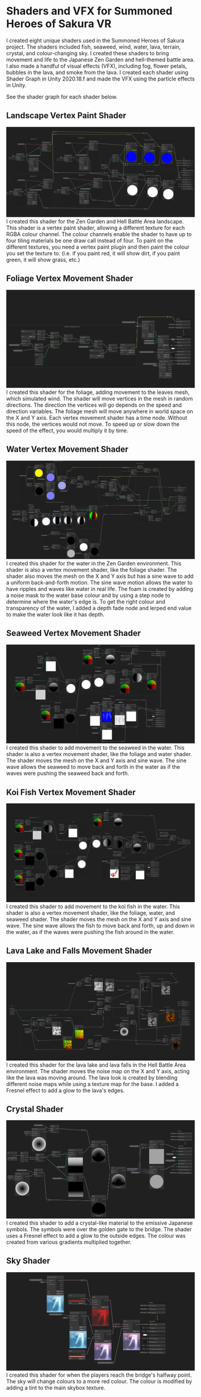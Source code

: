# Shaders and VFX for Summoned Heroes of Sakura VR

I created eight unique shaders used in the Summoned Heroes of Sakura project. The shaders included fish, seaweed, wind, water, lava, terrain, crystal, and colour-changing sky. I created these shaders to bring movement and life to the Japanese Zen Garden and hell-themed battle area. I also made a handful of visual effects (VFX), including fog, flower petals, bubbles in the lava, and smoke from the lava. I created each shader using Shader Graph in Unity 2020.18.f and made the VFX using the particle effects in Unity.

See the shader graph for each shader below. 

## Landscape Vertex Paint Shader
![Alt text](Images/VertexPaint_Shader_Graph_Cole_Paskuski..png)
I created this shader for the Zen Garden and Hell Battle Area landscape. This shader is a vertex paint shader, allowing a different texture for each RGBA colour channel. The colour channels enable the shader to have up to four tiling materials be one draw call instead of four. To paint on the different textures, you need a vertex paint plugin and then paint the colour you set the texture to. (i.e. if you paint red, it will show dirt, if you paint green, it will show grass, etc.)

## Foliage Vertex Movement Shader
![Alt text](Images/Wind_Shader_Graph_Cole_Paskuski.png)
I created this shader for the foliage, adding movement to the leaves mesh, which simulated wind. The shader will move vertices in the mesh in random directions. The direction the vertices will go depends on the speed and direction variables. The foliage mesh will move anywhere in world space on the X and Y axis. Each vertex movement shader has a time node. Without this node, the vertices would not move. To speed up or slow down the speed of the effect, you would multiply it by time. 

## Water Vertex Movement Shader
![Alt text](Images/Water_Shader_Graph_Cole_Paskuski.png)
I created this shader for the water in the Zen Garden environment. This shader is also a vertex movement shader, like the foliage shader. The shader also moves the mesh on the X and Y axis but has a sine wave to add a uniform back-and-forth motion. The sine wave motion allows the water to have ripples and waves like water in real life. The foam is created by adding a noise mask to the water base colour and by using a step node to determine where the water's edge is. To get the right colour and transparency of the water, I added a depth fade node and lerped end value to make the water look like it has depth. 

## Seaweed Vertex Movement Shader
![Alt text](Images/Seaweed_Shader_Graph_Cole_Paskuski..png)
I created this shader to add movement to the seaweed in the water. This shader is also a vertex movement shader, like the foliage and water shader. The shader moves the mesh on the X and Y axis and sine wave. The sine wave allows the seaweed to move back and forth in the water as if the waves were pushing the seaweed back and forth. 

## Koi Fish Vertex Movement Shader
![Alt text](Images/Fish_Shader_Graph_Cole_Paskuski..png)
I created this shader to add movement to the koi fish in the water. This shader is also a vertex movement shader, like the foliage, water, and seaweed shader. The shader moves the mesh on the X and Y axis and sine wave. The sine wave allows the fish to move back and forth, up and down in the water, as if the waves were pushing the fish around in the water.  

## Lava Lake and Falls Movement Shader
![Alt text](Images/Lava_Shader_Graph_Cole_Paskuski..png)
I created this shader for the lava lake and lava falls in the Hell Battle Area environment. The shader moves the noise map on the X and Y axis, acting like the lava was moving around. The lava look is created by blending different noise maps while using a texture map for the base. I added a Fresnel effect to add a glow to the lava's edges.

 ## Crystal Shader
![Alt text](Images/Crystal_Shader_Graph_Cole_Paskuski..png)
I created this shader to add a crystal-like material to the emissive Japanese symbols. The symbols were over the golden gate to the bridge. The shader uses a Fresnel effect to add a glow to the outside edges. The colour was created from various gradients multiplied together.

## Sky Shader
![Alt text](Images/SkyFade_Shader_Graph_Cole_Paskuski..png)
I created this shader for when the players reach the bridge's halfway point. The sky will change colours to a more red colour. The colour is modified by adding a tint to the main skybox texture. 
